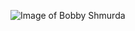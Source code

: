 ![Image of Bobby Shmurda](https://static.spin.com/files/2016/09/Screen-Shot-2016-09-09-at-2.02.49-PM-640x427.png)
